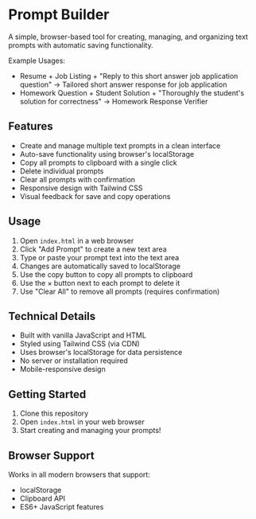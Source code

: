 # Prompt Builder

A simple, browser-based tool for creating, managing, and organizing text prompts with automatic saving functionality.

Example Usages:
- Resume + Job Listing + "Reply to this short answer job application question" -> Tailored short answer response for job application
- Homework Question + Student Solution + "Thoroughly the student's solution for correctness" -> Homework Response Verifier

## Features

- Create and manage multiple text prompts in a clean interface
- Auto-save functionality using browser's localStorage
- Copy all prompts to clipboard with a single click
- Delete individual prompts
- Clear all prompts with confirmation
- Responsive design with Tailwind CSS
- Visual feedback for save and copy operations

## Usage

1. Open `index.html` in a web browser
2. Click "Add Prompt" to create a new text area
3. Type or paste your prompt text into the text area
4. Changes are automatically saved to localStorage
5. Use the copy button to copy all prompts to clipboard
6. Use the × button next to each prompt to delete it
7. Use "Clear All" to remove all prompts (requires confirmation)

## Technical Details

- Built with vanilla JavaScript and HTML
- Styled using Tailwind CSS (via CDN)
- Uses browser's localStorage for data persistence
- No server or installation required
- Mobile-responsive design

## Getting Started

1. Clone this repository
2. Open `index.html` in your web browser
3. Start creating and managing your prompts!

## Browser Support

Works in all modern browsers that support:
- localStorage
- Clipboard API
- ES6+ JavaScript features
